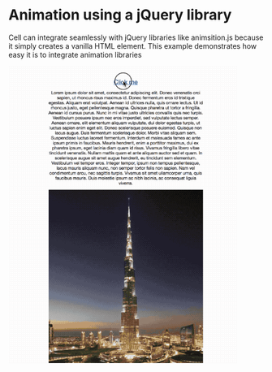 # Animation using a jQuery library

Cell can integrate seamlessly with jQuery libraries like animsition.js because it simply creates a vanilla HTML element. This example demonstrates how easy it is to integrate animation libraries

![](demo.gif)